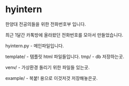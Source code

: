 # hyintern

한양대 전공의들을 위한 전화번호부 입니다. 

최근 1달간 카톡방에 올라왔던 전화번호를 모아서 만들었습니다. 

hyintern.py - 메인파일입니다. 

template/ - 템플릿 html 파일들입니다. 
tmp/ - db 저장하는곳.

venv/ - 가상환경 돌리기 위한 파일들 있는곳.

example/ - 복붙! 용으로 이것저것 저장해놓은곳.
